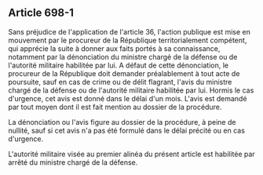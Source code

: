 Article 698-1
----
Sans préjudice de l'application de l'article 36, l'action publique est mise en
mouvement par le procureur de la République territorialement compétent, qui
apprécie la suite à donner aux faits portés à sa connaissance, notamment par la
dénonciation du ministre chargé de la défense ou de l'autorité militaire
habilitée par lui. A défaut de cette dénonciation, le procureur de la République
doit demander préalablement à tout acte de poursuite, sauf en cas de crime ou de
délit flagrant, l'avis du ministre chargé de la défense ou de l'autorité
militaire habilitée par lui. Hormis le cas d'urgence, cet avis est donné dans le
délai d'un mois. L'avis est demandé par tout moyen dont il est fait mention au
dossier de la procédure.

La dénonciation ou l'avis figure au dossier de la procédure, à peine de nullité,
sauf si cet avis n'a pas été formulé dans le délai précité ou en cas d'urgence.

L'autorité militaire visée au premier alinéa du présent article est habilitée
par arrêté du ministre chargé de la défense.
